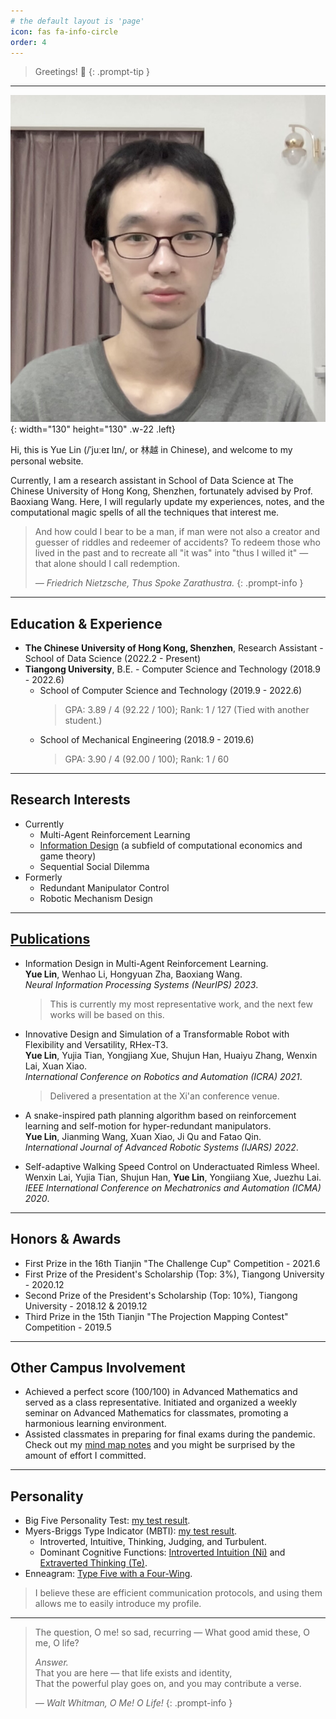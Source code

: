 ```yaml
---
# the default layout is 'page'
icon: fas fa-info-circle
order: 4
---
```


> Greetings! 🎉
{: .prompt-tip }

---

<!-- ![me](/assets/img/photo.png){: width="150" height="150" .w .left} -->

![me](/assets/img/photo.png){: width="130" height="130" .w-22 .left}

<!-- <img src="/assets/img/photo.png" alt="me" style="float: left; width: 25%; height: auto; margin-right: 10px;"/> -->


Hi, this is Yue Lin (/ˈjuːeɪ lɪn/, or 林越 in Chinese), and welcome to my personal website.

Currently, I am a research assistant in School of Data Science at The Chinese University of Hong Kong, Shenzhen, fortunately advised by Prof. Baoxiang Wang.
Here, I will regularly update my experiences, notes, and the computational magic spells of all the techniques that interest me.
<br clear="all"/>

> And how could I bear to be a man, if man were not also a creator and guesser of riddles and redeemer of accidents? To redeem those who lived in the past and to recreate all "it was" into "thus I willed it" — that alone should I call redemption.
> 
> *— Friedrich Nietzsche, Thus Spoke Zarathustra.*
{: .prompt-info }

---

## Education & Experience
- **The Chinese University of Hong Kong, Shenzhen**, Research Assistant - School of Data Science (2022.2 - Present)
- **Tiangong University**, B.E. - Computer Science and Technology (2018.9 - 2022.6)
    - School of Computer Science and Technology (2019.9 - 2022.6)  
        > GPA:  3.89 / 4 (92.22 / 100); Rank: 1 / 127 (Tied with another student.)
    - School of Mechanical Engineering (2018.9 - 2019.6)  
        > GPA:  3.90 / 4 (92.00 / 100); Rank: 1 / 60

---

## Research Interests
- Currently
    - Multi-Agent Reinforcement Learning
    - [Information Design](https://yuelin301.github.io/posts/Information-Design-10min/) (a subfield of computational economics and game theory)
    - Sequential Social Dilemma
- Formerly
    - Redundant Manipulator Control
    - Robotic Mechanism Design

---

## [Publications](https://scholar.google.com/citations?user=fbvQHX4AAAAJ&hl=zh-CN)
- Information Design in Multi-Agent Reinforcement Learning.  
    **Yue Lin**, Wenhao Li, Hongyuan Zha, Baoxiang Wang.  
    *Neural Information Processing Systems (NeurIPS) 2023*.
    > This is currently my most representative work, and the next few works will be based on this.

- Innovative Design and Simulation of a Transformable Robot with Flexibility and Versatility, RHex-T3.  
    **Yue Lin**, Yujia Tian, Yongjiang Xue, Shujun Han, Huaiyu Zhang, Wenxin Lai, Xuan Xiao.  
    *International Conference on Robotics and Automation (ICRA) 2021*.
    > Delivered a presentation at the Xi'an conference venue.

- A snake-inspired path planning algorithm based on reinforcement learning and self-motion for hyper-redundant manipulators.  
    **Yue Lin**, Jianming Wang, Xuan Xiao, Ji Qu and Fatao Qin.  
    *International Journal of Advanced Robotic Systems (IJARS) 2022*. 
- Self-adaptive Walking Speed Control on Underactuated Rimless Wheel.  
    Wenxin Lai, Yujia Tian, Shujun Han, **Yue Lin**, Yongiiang Xue, Juezhu Lai.  
    *IEEE International Conference on Mechatronics and Automation (ICMA) 2020*.

---

## Honors & Awards
- First Prize in the 16th Tianjin "The Challenge Cup" Competition - 2021.6
- First Prize of the President's Scholarship (Top: 3%), Tiangong University - 2020.12
- Second Prize of the President's Scholarship (Top: 10%), Tiangong University - 2018.12 & 2019.12
- Third Prize in the 15th Tianjin "The Projection Mapping Contest" Competition - 2019.5

---

## Other Campus Involvement
- Achieved a perfect score (100/100) in Advanced Mathematics and served as a class representative. Initiated and organized a weekly seminar on Advanced Mathematics for classmates, promoting a harmonious learning environment.
- Assisted classmates in preparing for final exams during the pandemic. Check out my [mind map notes](https://github.com/YueLin301/MindMap-bakcup) and you might be surprised by the amount of effort I committed.

---

## Personality
- Big Five Personality Test: [my test result](https://bigfive-test.com/result/649d06c585aaa70008135b20).
- Myers-Briggs Type Indicator (MBTI): [my test result](https://www.16personalities.com/profiles/8dc4f03308407).
  - Introverted, Intuitive, Thinking, Judging, and Turbulent.
  - Dominant Cognitive Functions: [Introverted Intuition (Ni)](https://en.wikipedia.org/wiki/Jungian_cognitive_functions#Introverted_intuition) and [Extraverted Thinking (Te)](https://en.wikipedia.org/wiki/Jungian_cognitive_functions#Extraverted_thinking).
- Enneagram: [Type Five with a Four-Wing](https://www.enneagraminstitute.com/type-5).
> I believe these are efficient communication protocols, and using them allows me to easily introduce my profile.

---
  
<!-- > Oh me! Oh life! of the questions of these recurring,  
> Of the endless trains of the faithless, of cities fill’d with the foolish,  
> Of myself forever reproaching myself, (for who more foolish than I, and who more faithless?)  
> Of eyes that vainly crave the light, of the objects mean, of the struggle ever renew’d,  
> Of the poor results of all, of the plodding and sordid crowds I see around me,  
> Of the empty and useless years of the rest, with the rest me intertwined, -->
> The question, O me! so sad, recurring — What good amid these, O me, O life?  
> 
> *Answer.*  
> That you are here — that life exists and identity,  
> That the powerful play goes on, and you may contribute a verse.  
> 
> *— Walt Whitman, O Me! O Life!*
{: .prompt-info }
